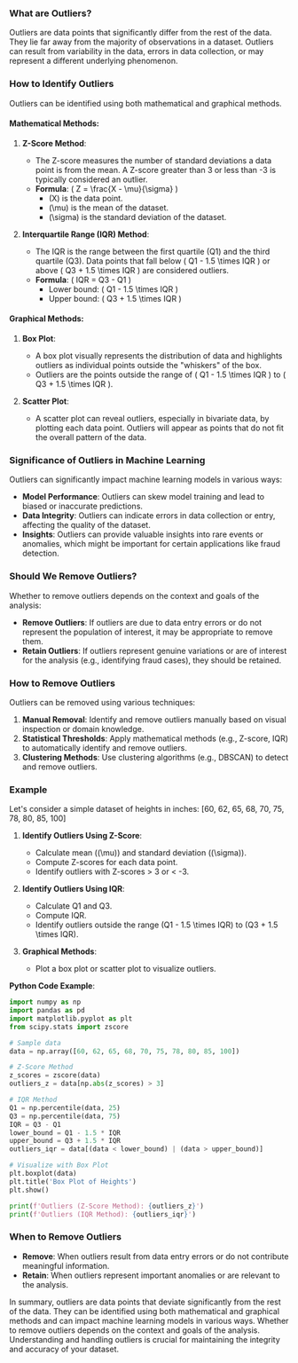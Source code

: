 ### What are Outliers?
Outliers are data points that significantly differ from the rest of the data. They lie far away from the majority of observations in a dataset. Outliers can result from variability in the data, errors in data collection, or may represent a different underlying phenomenon.

### How to Identify Outliers
Outliers can be identified using both mathematical and graphical methods.

#### Mathematical Methods:
1. **Z-Score Method**:
   - The Z-score measures the number of standard deviations a data point is from the mean. A Z-score greater than 3 or less than -3 is typically considered an outlier.
   - **Formula**: \( Z = \frac{X - \mu}{\sigma} \)
     - \(X\) is the data point.
     - \(\mu\) is the mean of the dataset.
     - \(\sigma\) is the standard deviation of the dataset.

2. **Interquartile Range (IQR) Method**:
   - The IQR is the range between the first quartile (Q1) and the third quartile (Q3). Data points that fall below \( Q1 - 1.5 \times IQR \) or above \( Q3 + 1.5 \times IQR \) are considered outliers.
   - **Formula**: \( IQR = Q3 - Q1 \)
     - Lower bound: \( Q1 - 1.5 \times IQR \)
     - Upper bound: \( Q3 + 1.5 \times IQR \)

#### Graphical Methods:
1. **Box Plot**:
   - A box plot visually represents the distribution of data and highlights outliers as individual points outside the "whiskers" of the box.
   - Outliers are the points outside the range of \( Q1 - 1.5 \times IQR \) to \( Q3 + 1.5 \times IQR \).

2. **Scatter Plot**:
   - A scatter plot can reveal outliers, especially in bivariate data, by plotting each data point. Outliers will appear as points that do not fit the overall pattern of the data.

### Significance of Outliers in Machine Learning
Outliers can significantly impact machine learning models in various ways:
- **Model Performance**: Outliers can skew model training and lead to biased or inaccurate predictions.
- **Data Integrity**: Outliers can indicate errors in data collection or entry, affecting the quality of the dataset.
- **Insights**: Outliers can provide valuable insights into rare events or anomalies, which might be important for certain applications like fraud detection.

### Should We Remove Outliers?
Whether to remove outliers depends on the context and goals of the analysis:
- **Remove Outliers**: If outliers are due to data entry errors or do not represent the population of interest, it may be appropriate to remove them.
- **Retain Outliers**: If outliers represent genuine variations or are of interest for the analysis (e.g., identifying fraud cases), they should be retained.

### How to Remove Outliers
Outliers can be removed using various techniques:
1. **Manual Removal**: Identify and remove outliers manually based on visual inspection or domain knowledge.
2. **Statistical Thresholds**: Apply mathematical methods (e.g., Z-score, IQR) to automatically identify and remove outliers.
3. **Clustering Methods**: Use clustering algorithms (e.g., DBSCAN) to detect and remove outliers.

### Example
Let's consider a simple dataset of heights in inches:
\[60, 62, 65, 68, 70, 75, 78, 80, 85, 100\]

1. **Identify Outliers Using Z-Score**:
   - Calculate mean (\(\mu\)) and standard deviation (\(\sigma\)).
   - Compute Z-scores for each data point.
   - Identify outliers with Z-scores > 3 or < -3.

2. **Identify Outliers Using IQR**:
   - Calculate Q1 and Q3.
   - Compute IQR.
   - Identify outliers outside the range \(Q1 - 1.5 \times IQR\) to \(Q3 + 1.5 \times IQR\).

3. **Graphical Methods**:
   - Plot a box plot or scatter plot to visualize outliers.

**Python Code Example**:

```python
import numpy as np
import pandas as pd
import matplotlib.pyplot as plt
from scipy.stats import zscore

# Sample data
data = np.array([60, 62, 65, 68, 70, 75, 78, 80, 85, 100])

# Z-Score Method
z_scores = zscore(data)
outliers_z = data[np.abs(z_scores) > 3]

# IQR Method
Q1 = np.percentile(data, 25)
Q3 = np.percentile(data, 75)
IQR = Q3 - Q1
lower_bound = Q1 - 1.5 * IQR
upper_bound = Q3 + 1.5 * IQR
outliers_iqr = data[(data < lower_bound) | (data > upper_bound)]

# Visualize with Box Plot
plt.boxplot(data)
plt.title('Box Plot of Heights')
plt.show()

print(f'Outliers (Z-Score Method): {outliers_z}')
print(f'Outliers (IQR Method): {outliers_iqr}')
```

### When to Remove Outliers
- **Remove**: When outliers result from data entry errors or do not contribute meaningful information.
- **Retain**: When outliers represent important anomalies or are relevant to the analysis.

In summary, outliers are data points that deviate significantly from the rest of the data. They can be identified using both mathematical and graphical methods and can impact machine learning models in various ways. Whether to remove outliers depends on the context and goals of the analysis. Understanding and handling outliers is crucial for maintaining the integrity and accuracy of your dataset.

